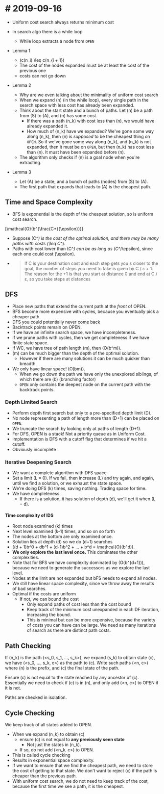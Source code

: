 # # 2019-09-16
* Uniform cost search always returns minimum cost
* In search algo there is a while loop
  * While loop extracts a node from `OPEN`

* Lemma 1
  * \(c(n_i) \leq c(n_{i + 1}\)
  * The cost of the nodes expanded must be at least the cost of the previous one
  * costs can not go down
* Lemma 2
  * Why are we even talking about the minimality of uniform cost search
  * When we expand \(n\) (in the while loop), every single path in the search space with less cost has already been expanded.
  * Think about the start state and a bunch of paths. Let \(n\) be a path from \(S\) to \(A\), and \(n\) has some cost.
    * If there was a path \(n_k\) with cost less than \(n\), we would have already expanded it.
    * How much of \(n_k\) have we expanded? We've gone some way along \(n_k\), then \(n\) is *supposed* to be the cheapest thing on `OPEN`. So if we've gone some way along \(n_k\), and \(n_k\) is not expanded, then it must be on `OPEN`, but then \(n_k\) has cost less than \(n\). It must have been expanded before \(n\).
  * The algorithm only checks if \(n\) is a goal node when you're extracting.
* Lemma 3
  * Let \(A\) be a state, and a bunch of paths (nodes) from \(S\) to \(A\).
  * The first path that expands that leads to \(A\) is the cheapest path.

## Time and Space Complexity
* BFS is exponential is the depth of the cheapest solution, so is uniform cost search.

\[\mathcal{O}(b^{\frac{C*}{\epsilon}})\]

* Suppose \(C^*\) is the cost of the optimal solution, and there may be many paths with costs \(\leq C^*\).
* Paths with cost lower than \(C^*\) can be as long as \(C^*/\epsilon\), since each one could cost \(\epsilon\). 
* > If C is your destination cost and each step gets you ε closer to the goal, the number of steps you need to take is given by C / ε + 1. The reason for the +1 is that you start at distance 0 and end at C / ε, so you take steps at distances

## DFS
* Place new paths that extend the current path at the *front* of OPEN.
* BFS become more expensive with cycles, because you eventually pick a cheaper path
* DFS you could potentially never come back
* Backtrack points remain on OPEN.
* If we have an infinite search space, we have incompleteness.
* If we prune paths with cycles, then we get completeness if we have finite state space.
* If WC, we have tree of path length \(m\), then \(O(b^m)\).
* \(m\) can be much bigger than the depth of the optimal solution.
  * However if there are many solutions it can be much quicker than breadth
* We only have linear space! \(O(bm)\).
  * When we go down the path we have only the unexplored siblings, of which there are \(b\) (branching factor)
  * `OPEN` only contains the deepest node on the current path with the backtrack points.

### Depth Limited Search
* Perform depth first search but only to a pre-specified depth limit \(D\).
* No node representing a path of length more than \(D+1\) can be placed on `OPEN`.
* We truncate the search by looking only at paths of length \(D+1\).
* For DFS, OPEN is a stack! Not a priority queue as in Uniform Cost.
* Implementation is DFS with a cutoff flag that determines if we hit a cutoff. 
* Obviously incomplete
### Iterative Deepening Search
* We want a complete algorithm with DFS space
* Set a limit \(L = 0\). If we fail, then increase \(L\) and try again, and again, until we find a solution, or we exhaust the state space.
* We're doing DFS \(k\) times, saving nothing. Trading space for time.
* We have completeness
  * If there is a solution, it has solution of depth \(d\), we'll get it when \(L = d\).

#### Time complexity of IDS
* Root node examined \(k\) times
* Next level examined \(k-1\) times, and so on so forth
* The nodes at the bottom are only examined once.
* Solution lies at depth \(d\) so we do \(d+1\) searches
* \((d + 1)b^0 + db^1 + (d-1)b^2 + ... + b^d = \mathcal{O}(b^d)\).
* **We only explore the last level once.** This dominates the other complexities.
* Note that for BFS we have complexity dominated by \(O(b^{d+1})\), because we need to generate the successors as we explore the last level. 
* Nodes at the limit are not expanded but bFS needs to expand all nodes.
* We still have linear space complexity, since we throw away the results of bad searches.
* Optimal if the costs are uniform
  * If not, we can bound the cost
    * Only expand paths of cost less than the cost bound
    * Keep track of the minimum cost unexpanded in each DF iteration, increasing the bound.
    * This is minimal but can be more expensive, because the variety of costs you can have can be large. We need as many iterations of search as there are distinct path costs.

## Path Checking
If \(n_k\) is the path \(<s_0, s_1, ..., s_k>\), we expand \(s_k\) to obtain state \(c\), we have \(<s_0, ..., s_k, c>\) as the path to \(c\). Write such paths \(<n, c>\) where \(n\) is the prefix, and \(c\) the final state of the path.

Ensure \(c\) is not equal to the state reached by any ancestor of \(c\). Essentially we need to check if \(c\) is in \(n\), and only add \(<n, c>\) to OPEN if it is not.

Paths are checked in isolation.

## Cycle Checking
We keep track of all states added to OPEN.
* When we expand \(n_k\) to obtain \(c\)
  * ensure \(c\) is not equal to **any previously seen state**
    * Not just the states in \(n_k\).
  * If so, do not add \(<n_k, c>\) to OPEN.
* This is called cycle checking
* Results in exponential space complexity.
* If we want to ensure that we find the cheapest path, we need to store the cost of getting to that state. We don't want to reject \(c\) if the path is cheaper than the previous path.
* With uniform cost search, we do not need to keep track of the cost, because the first time we see a path, it is the cheapest.